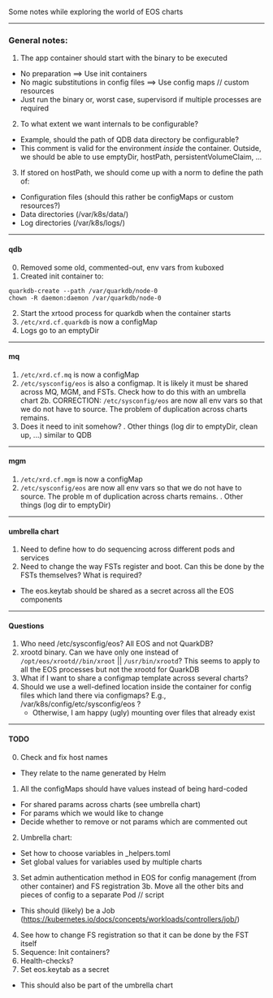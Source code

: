 Some notes while exploring the world of EOS charts


-----
### General notes:
1. The app container should start with the binary to be executed
  - No preparation ==> Use init containers
  - No magic substitutions in config files ==> Use config maps // custom resources
  - Just run the binary or, worst case, supervisord if multiple processes are required

2. To what extent we want internals to be configurable?
  - Example, should the path of QDB data directory be configurable?
  - This comment is valid for the environment _inside_ the container. Outside, we should be able to use emptyDir, hostPath, persistentVolumeClaim, ...

3. If stored on hostPath, we should come up with a norm to define the path of:
  - Configuration files (should this rather be configMaps or custom resources?)
  - Data directories (/var/k8s/data/)
  - Log directories (/var/k8s/logs/)


-----
#### qdb
0. Removed some old, commented-out, env vars from kuboxed
1. Created init container to:
```
quarkdb-create --path /var/quarkdb/node-0
chown -R daemon:daemon /var/quarkdb/node-0
```
2. Start the xrtood process for quarkdb when the container starts
3. `/etc/xrd.cf.quarkdb` is now a configMap
4. Logs go to an emptyDir

-----
#### mq
1. `/etc/xrd.cf.mq` is now a configMap
2. `/etc/sysconfig/eos` is also a configmap. It is likely it must be shared across MQ, MGM, and FSTs. Check how to do this with an umbrella chart
2b. CORRECTION: `/etc/sysconfig/eos` are now all env vars so that we do not have to source. The problem of duplication across charts remains.
3. Does it need to init somehow?
. Other things (log dir to emptyDir, clean up, ...) similar to QDB

-----
#### mgm
1. `/etc/xrd.cf.mgm` is now a configMap
2. `/etc/sysconfig/eos` are now all env vars so that we do not have to source. The proble
m of duplication across charts remains.
. Other things (log dir to emptyDir)

-----
#### umbrella chart
1. Need to define how to do sequencing across different pods and services
2. Need to change the way FSTs register and boot. Can this be done by the FSTs themselves? What is required?
  - The eos.keytab should be shared as a secret across all the EOS components


-----
#### Questions
1. Who need /etc/sysconfig/eos? All EOS and not QuarkDB?
2. xrootd binary. Can we have only one instead of `/opt/eos/xrootd//bin/xroot` || `/usr/bin/xrootd`? This seems to apply to all the EOS processes but not the xrootd for QuarkDB
3. What if I want to share a configmap template across several charts?
4. Should we use a well-defined location inside the container for config files which land there via configmaps? E.g., /var/k8s/config/etc/sysconfig/eos ?
	- Otherwise, I am happy (ugly) mounting over files that already exist

-----
#### TODO
0. Check and fix host names
  - They relate to the name generated by Helm
1. All the configMaps should have values instead of being hard-coded
  - For shared params across charts (see umbrella chart)
  - For params which we would like to change
  - Decide whether to remove or not params which are commented out
2. Umbrella chart:
  - Set how to choose variables in _helpers.toml
  - Set global values for variables used by multiple charts
3. Set admin authentication method in EOS for config management (from other container) and FS registration
3b. Move all the other bits and pieces of config to a separate Pod // script
  - This should (likely) be a Job (https://kubernetes.io/docs/concepts/workloads/controllers/job/)
4. See how to change FS registration so that it can be done by the FST itself
5. Sequence: Init containers?
6. Health-checks?
7. Set eos.keytab as a secret
  - This should also be part of the umbrella chart

